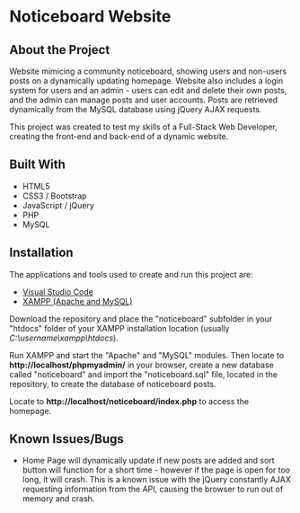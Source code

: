 # Noticeboard Website
## About the Project
Website mimicing a community noticeboard, showing users and non-users posts on a dynamically updating homepage. Website also includes a login system for users and an admin - users can edit and delete their own posts, and the admin can manage posts and user accounts. Posts are retrieved dynamically from the MySQL database using jQuery AJAX requests.

This project was created to test my skills of a Full-Stack Web Developer, creating the front-end and back-end of a dynamic website.
## Built With
* HTML5
* CSS3 / Bootstrap
* JavaScript / jQuery
* PHP
* MySQL
## Installation
The applications and tools used to create and run this project are:
* [Visual Studio Code][1]
* [XAMPP (Apache and MySQL)][2]

Download the repository and place the "noticeboard" subfolder in your "htdocs" folder of your XAMPP installation location (usually *C:\username\xampp\htdocs*).

Run XAMPP and start the "Apache" and "MySQL" modules. Then locate to **http://localhost/phpmyadmin/** in your browser, create a new database called "noticeboard" and import the "noticeboard.sql" file, located in the repository, to create the database of noticeboard posts.

Locate to **http://localhost/noticeboard/index.php** to access the homepage.
## Known Issues/Bugs
* Home Page will dynamically update if new posts are added and sort button will function for a short time - however if the page is open for too long, it will crash. This is a known issue with the jQuery constantly AJAX requesting information from the API, causing the browser to run out of memory and crash.

[1]: https://code.visualstudio.com/
[2]: https://www.apachefriends.org/
